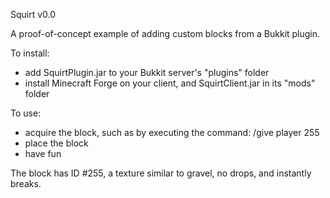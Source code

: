 Squirt v0.0

A proof-of-concept example of adding custom blocks from a Bukkit plugin.

To install:
- add SquirtPlugin.jar to your Bukkit server's "plugins" folder
- install Minecraft Forge on your client, and SquirtClient.jar in its "mods" folder

To use:
- acquire the block, such as by executing the command: /give player 255
- place the block
- have fun

The block has ID #255, a texture similar to gravel, no drops, and instantly breaks.
